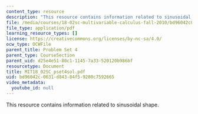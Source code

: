 ```yaml
---
content_type: resource
description: "This resource contains information related to sinusoidal shape.\r\n"
file: /media/courses/18-02sc-multivariable-calculus-fall-2010/bd96042c0631d84384f59280c7592665_MIT18_02SC_pset4sol.pdf
file_type: application/pdf
learning_resource_types: []
license: https://creativecommons.org/licenses/by-nc-sa/4.0/
ocw_type: OCWFile
parent_title: Problem Set 4
parent_type: CourseSection
parent_uid: d25e4e51-80c1-1145-7a33-520120b986bf
resourcetype: Document
title: MIT18_02SC_pset4sol.pdf
uid: bd96042c-0631-d843-84f5-9280c7592665
video_metadata:
  youtube_id: null
---
```

This resource contains information related to sinusoidal shape.
